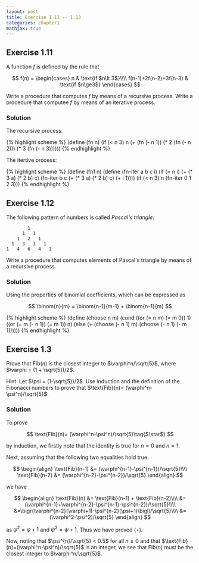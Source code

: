 ```yaml
---
layout: post
title: Exercise 1.11 -- 1.13
categories: chapter1
mathjax: true
---
```


## Exercise 1.11
A function $f$ is defined by the rule that

$$
f(n) = \begin{cases}
  n & \text{if $n\lt 3$}\\\\
  f(n-1)+2f(n-2)+3f(n-3) & \text{if $n\ge3$}
  \end{cases}
$$

Write a procedure that computes $f$ by means of a recursive process.
Write a procedure that computee $f$ by means of an iterative process.

### Solution
The recursive process:

{% highlight scheme %}
(define (fn n)
    (if (< n 3)
        n
        (+ (fn (- n 1))
           (* 2 (fn (- n 2)))
           (* 3 (fn (- n 3))))))
{% endhighlight %}

The itertive process:

{% highlight scheme %}
(define (fn1 n)
    (define (fn-iter a b c i)
        (if (= n i)
            (+ (* 3 a) (* 2 b) c)
            (fn-iter b c (+ (* 3 a) (* 2 b) c) (+ i 1))))
    (if (< n 3)
        n
        (fn-iter 0 1 2 3)))
{% endhighlight %}

## Exercise 1.12
The following pattern of numbers is called _Pascal's triangle_.

            1
          1   1
        1   2   1
      1   3   3   1
    1   4   6   4   1

Write a procedure that computes elements of Pascal's triangle by
means of a recursive process.

### Solution
Using the properties of binomial coefficients, which can be expressed
as

$$
\binom{n}{m} = \binom{n-1}{m-1} + \binom{n-1}{m}
$$

{% highlight scheme %}
(define (choose n m)
    (cond ((or (= n m) (= m 0)) 1)
          ((or (= m (- n 1)) (= m 1)) n)
          (else (+ (choose (- n 1) m)
                   (choose (- n 1) (- m 1))))))
{% endhighlight %}

## Exercise 1.3
Prove that $\text{Fib}(n)$ is the closest integer to
$\varphi^n/\sqrt{5}$, where $\varphi = (1 + \sqrt{5})/2$.

Hint: Let $\psi = (1-\sqrt{5})/2$. Use induction and the definition of
the Fibonacci numbers to prove that
$\text{Fib}(n)= (\varphi^n-\psi^n)/\sqrt{5}$.

### Solution
To prove

$$
\text{Fib}(n)= (\varphi^n-\psi^n)/\sqrt{5}\tag{$\star$}
$$

by induction, we firstly note that the identity is true for $n=0$ and
$n=1$.

Next, assuming that the following two equalities hold true

$$
\begin{align}
\text{Fib}(n-1) &= (\varphi^{n-1}-\psi^{n-1})/\sqrt{5}\\\\
\text{Fib}(n-2) &= (\varphi^{n-2}-\psi^{n-2})/\sqrt{5}
\end{align}
$$

we have

$$
\begin{align}
\text{Fib}(n) &= \text{Fib}(n-1) + \text{Fib}(n-2)\\\\
  &=(\varphi^{n-1}+\varphi^{n-2}-\psi^{n-1}-\psi^{n-2})/\sqrt{5}\\\\
  &=\bigr(\varphi^{n-2}(\varphi+1)-\psi^{n-2}(\psi+1)\bigl)/\sqrt{5}\\\\
  &=(\varphi^2-\psi^2)/\sqrt{5}
\end{align}
$$

as $\varphi^2=\varphi + 1$ and $\psi^2 = \psi + 1$. Thus we have proved
$(\star)$.

Now, noting that $\psi^{n}/\sqrt{5} < 0.5$ for all $n\ge0$ and that
$\text{Fib}(n)=(\varphi^n-\psi^n)/\sqrt{5}$ is an integer, we see
that $\text{Fib}(n)$ must be the closest integer to
$\varphi^n/\sqrt{5}$.
